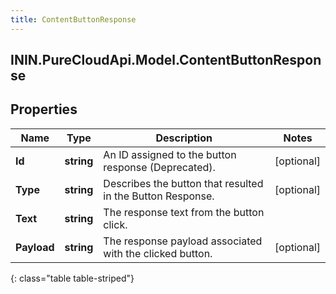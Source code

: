 ```yaml
---
title: ContentButtonResponse
---
```

## ININ.PureCloudApi.Model.ContentButtonResponse

## Properties

|Name | Type | Description | Notes|
|------------ | ------------- | ------------- | -------------|
| **Id** | **string** | An ID assigned to the button response (Deprecated). | [optional] |
| **Type** | **string** | Describes the button that resulted in the Button Response. | [optional] |
| **Text** | **string** | The response text from the button click. | |
| **Payload** | **string** | The response payload associated with the clicked button. | [optional] |
{: class="table table-striped"}


